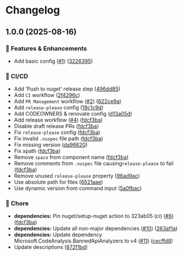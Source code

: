 # Changelog

## 1.0.0 (2025-08-16)


### 🚀 Features & Enhancements

* Add basic config ([#1](https://github.com/Kiruyuto/.NET-Config/issues/1)) ([3226395](https://github.com/Kiruyuto/.NET-Config/commit/3226395f600bfd2fc3d4a1a95212b88411905dcc))


### 🤖 CI/CD

* Add 'Push to nuget' release step ([496dd85](https://github.com/Kiruyuto/.NET-Config/commit/496dd85bb1e0e7cae4e4e3dcaefade75d7aa0a33))
* Add `CI` workflow ([2f4296c](https://github.com/Kiruyuto/.NET-Config/commit/2f4296c4f78ce2f9050d365476eb732e8c747aff))
* Add `PR Management` workflow ([#2](https://github.com/Kiruyuto/.NET-Config/issues/2)) ([622ce9a](https://github.com/Kiruyuto/.NET-Config/commit/622ce9ad831c9b22195dd51fb52518d9f13eef27))
* Add `release-please` config ([19c1c9d](https://github.com/Kiruyuto/.NET-Config/commit/19c1c9d684f8276cfc77cb31cc67d9565b8a8923))
* Add CODEOWNERS & renovate config ([d13a05d](https://github.com/Kiruyuto/.NET-Config/commit/d13a05d3380c59a938e09b49a1336d2933d73838))
* Add release workflow ([#4](https://github.com/Kiruyuto/.NET-Config/issues/4)) ([fdcf3ba](https://github.com/Kiruyuto/.NET-Config/commit/fdcf3ba0e77cd505dc9f868561ad993dac510a63))
* Disable draft release PRs ([fdcf3ba](https://github.com/Kiruyuto/.NET-Config/commit/fdcf3ba0e77cd505dc9f868561ad993dac510a63))
* Fix `release-please` config ([fdcf3ba](https://github.com/Kiruyuto/.NET-Config/commit/fdcf3ba0e77cd505dc9f868561ad993dac510a63))
* Fix invalid `.nuspec` file path ([fdcf3ba](https://github.com/Kiruyuto/.NET-Config/commit/fdcf3ba0e77cd505dc9f868561ad993dac510a63))
* Fix missing version ([da96620](https://github.com/Kiruyuto/.NET-Config/commit/da9662005fcd0501cc44f33cb197ab90d1d225d0))
* Fix xpath ([fdcf3ba](https://github.com/Kiruyuto/.NET-Config/commit/fdcf3ba0e77cd505dc9f868561ad993dac510a63))
* Remove `space` from component name ([fdcf3ba](https://github.com/Kiruyuto/.NET-Config/commit/fdcf3ba0e77cd505dc9f868561ad993dac510a63))
* Remove comments from `.nuspec` file causing`release-please` to fail ([fdcf3ba](https://github.com/Kiruyuto/.NET-Config/commit/fdcf3ba0e77cd505dc9f868561ad993dac510a63))
* Remove unused `release-please` property ([96ad9ac](https://github.com/Kiruyuto/.NET-Config/commit/96ad9ac60df025ae5910af4e2347a214ac57328c))
* Use absolute path for files ([6521aae](https://github.com/Kiruyuto/.NET-Config/commit/6521aaee1ef3b2c26ebd8a0e8dfcdb82feec64aa))
* Use dynamic version from command input ([5a0fbac](https://github.com/Kiruyuto/.NET-Config/commit/5a0fbac7b31a11dabd6be749a804c76c0c262aff))


### 🏡 Chore

* **dependencies:** Pin nuget/setup-nuget action to 323ab05 (ci) ([#6](https://github.com/Kiruyuto/.NET-Config/issues/6)) ([fdcf3ba](https://github.com/Kiruyuto/.NET-Config/commit/fdcf3ba0e77cd505dc9f868561ad993dac510a63))
* **dependencies:** Update all non-major dependencies ([#10](https://github.com/Kiruyuto/.NET-Config/issues/10)) ([263af1a](https://github.com/Kiruyuto/.NET-Config/commit/263af1a5ed57d15d37fb2a267ea453ead25d5659))
* **dependencies:** Update dependency Microsoft.CodeAnalysis.BannedApiAnalyzers to v4 ([#11](https://github.com/Kiruyuto/.NET-Config/issues/11)) ([cecffd8](https://github.com/Kiruyuto/.NET-Config/commit/cecffd812b8448afa96b8f7bf79f833cf9a9ede4))
* Update descriptions ([872f1bd](https://github.com/Kiruyuto/.NET-Config/commit/872f1bdcdc15378a650e46251c66ef096e16df33))
